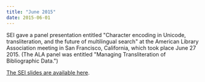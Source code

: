```yaml
---
title: "June 2015"
date: 2015-06-01
---
```


SEI gave a panel presentation entitled "Character encoding in Unicode, transliteration, and the future of multilingual search" at the American Library Association meeting in San Francisco, California, which took place June 27 2015. (The ALA panel was entitled "Managing Transliteration of Bibliographic Data.")

[The SEI slides are available here](/assets/CharacterEncodingStndsTransliteration-rev6.pdf).